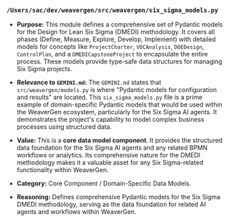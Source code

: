 ### `/Users/sac/dev/weavergen/src/weavergen/six_sigma_models.py`

*   **Purpose:** This module defines a comprehensive set of Pydantic models for the Design for Lean Six Sigma (DMEDI) methodology. It covers all phases (Define, Measure, Explore, Develop, Implement) with detailed models for concepts like `ProjectCharter`, `VOCAnalysis`, `DOEDesign`, `ControlPlan`, and a `DMEDICapstoneProject` to encapsulate the entire process. These models provide type-safe data structures for managing Six Sigma projects.
*   **Relevance to `GEMINI.md`:** The `GEMINI.md` states that `src/weavergen/models.py` is where "Pydantic models for configuration and results" are located. This `six_sigma_models.py` file is a prime example of domain-specific Pydantic models that would be used within the WeaverGen ecosystem, particularly for the Six Sigma AI agents. It demonstrates the project's capability to model complex business processes using structured data.
*   **Value:** This is a **core data model component**. It provides the structured data foundation for the Six Sigma AI agents and any related BPMN workflows or analytics. Its comprehensive nature for the DMEDI methodology makes it a valuable asset for any Six Sigma-related functionality within WeaverGen.

*   **Category:** Core Component / Domain-Specific Data Models.
*   **Reasoning:** Defines comprehensive Pydantic models for the Six Sigma DMEDI methodology, serving as the data foundation for related AI agents and workflows within WeaverGen.
